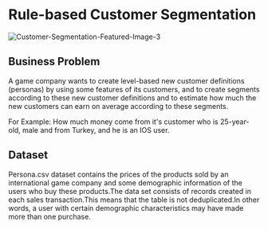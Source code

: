 # Rule-based Customer Segmentation


![Customer-Segmentation-Featured-Image-3](https://user-images.githubusercontent.com/82150888/146342789-7bd5fb2c-4e0c-43d1-8b25-76f0d95a9fe1.png)


## Business Problem
A game company wants to create level-based new customer definitions (personas) by using some features of its customers, and to create segments according to these new customer definitions and to estimate how much the new customers can earn on average according to these segments.

For Example:
How much money come from it's customer who is 25-year-old, male and from Turkey, and he is an IOS user. 

## Dataset 
Persona.csv dataset contains the prices of the products sold by an international game company and some demographic information of the users who buy these products.The data set consists of records created in each sales transaction.This means that the table is not deduplicated.In other words, a user with certain demographic characteristics may have made more than one purchase.
